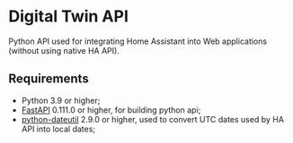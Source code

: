 # Digital Twin API
Python API used for integrating Home Assistant into Web applications (without using native HA API).

## Requirements
- Python 3.9 or higher;
- [FastAPI](https://fastapi.tiangolo.com) 0.111.0 or higher, for building python api;
- [python-dateutil](https://pypi.org/project/python-dateutil/) 2.9.0 or higher, used to convert UTC dates used by HA API into local dates;
